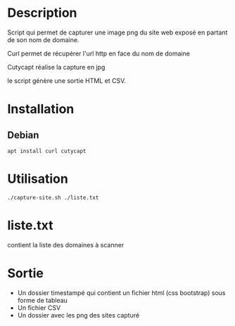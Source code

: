 # Description
Script qui permet de capturer une image png du site web exposé en partant de son nom de domaine.

Curl permet de récupérer l'url http en face du nom de domaine

Cutycapt réalise la capture en jpg

le script génère une sortie HTML et CSV.

# Installation
## Debian
```
apt install curl cutycapt
```
# Utilisation
```
./capture-site.sh ./liste.txt
```
# liste.txt

contient la liste des domaines à scanner

# Sortie

+ Un dossier timestampé qui contient un fichier html (css bootstrap) sous forme de tableau
+ Un fichier CSV
+ Un dossier avec les png des sites capturé
